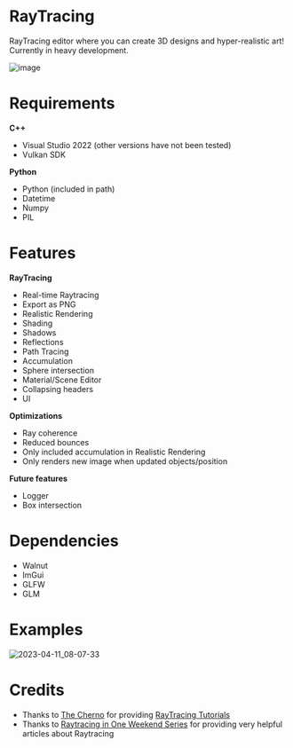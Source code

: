 # RayTracing

RayTracing editor where you can create 3D designs and hyper-realistic art! Currently in heavy development.

![image](https://github.com/Programmer-RZ/RayTracing/assets/123858154/4976ac4e-7b41-46fa-961e-4a3e499f85dd)


# Requirements
**C++**
- Visual Studio 2022 (other versions have not been tested)
- Vulkan SDK

**Python**
- Python (included in path)
- Datetime
- Numpy
- PIL

# Features
**RayTracing**
- Real-time Raytracing
- Export as PNG
- Realistic Rendering
- Shading
- Shadows
- Reflections
- Path Tracing
- Accumulation
- Sphere intersection
- Material/Scene Editor
- Collapsing headers
- UI

**Optimizations**
- Ray coherence
- Reduced bounces
- Only included accumulation in Realistic Rendering
- Only renders new image when updated objects/position

**Future features**
- Logger
- Box intersection

# Dependencies
- Walnut
- ImGui
- GLFW
- GLM

# Examples
![2023-04-11_08-07-33](https://user-images.githubusercontent.com/123858154/231158230-e1971c1b-00ba-48c3-9c89-99461ee7bc43.png)


# Credits
- Thanks to [The Cherno](https://www.youtube.com/@TheCherno) for providing [RayTracing Tutorials](https://www.youtube.com/watch?v=gfW1Fhd9u9Q&list=PLlrATfBNZ98edc5GshdBtREv5asFW3yXl)
- Thanks to [Raytracing in One Weekend Series](https://raytracing.github.io/) for providing very helpful articles about Raytracing
